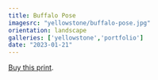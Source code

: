 ```yaml
---
title: Buffalo Pose
imagesrc: "yellowstone/buffalo-pose.jpg"
orientation: landscape
galleries: ['yellowstone','portfolio']
date: "2023-01-21"
---
```


[Buy this print](https://weshargrovephotography.square.site/product/buffalo-pose/39).
